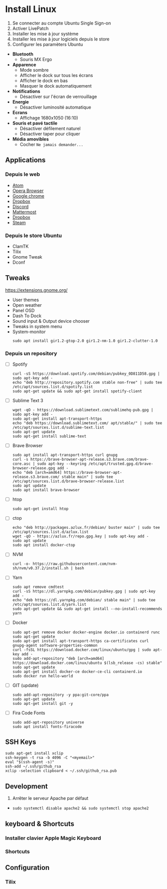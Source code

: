 # Install Linux

1. Se connecter au compte Ubuntu Single Sign-on
1. Activer LivePatch
1. Installer les mise à jour système
1. Installer les mise à jour logiciels depuis le store
1. Configurer les paramèters Ubuntu
  - **Bluetooth**
    - Souris MX Ergo
  - **Apparence**
    - Mode sombre
    - Afficher le dock sur tous les écrans
    - Afficher le dock en bas
    - Masquer le dock automatiquement
  - **Notifications**
    - Désactiver sur l'écran de verrouillage
  - **Energie**
    - Désactiver luminosité automatique
  - **Ecrans**
    - Affichage 1680x1050 (16:10)
  - **Souris et pavé tactile**
    - Désactiver défilement naturel
    - Désactiver taper pour cliquer
  - **Média amovibles**
    - Cocher `Ne jamais demander...`

## Applications

### Depuis le web

- [Atom](https://atom.io/)
- [Opera Browser](https://www.opera.com/fr/download)
- [Google chrome](https://www.google.com/chrome/)
- [Dropbox](https://www.dropbox.com/fr/install-linux) 
- [Discord](https://discord.com/)
- [Mattermost](https://docs.mattermost.com/install/desktop.html?src=dl#linux)
- [Dropbox](https://www.dropbox.com/fr/install-linux)
- [Steam](https://store.steampowered.com/about/)

### Depuis le store Ubuntu

- ClamTK
- Tilix
- Gnome Tweak
- Dconf

## Tweaks

https://extensions.gnome.org/

- User themes
- Open weather
- Panel OSD
- Dash To Dock
- Sound input & Output device chooser
- Tweaks in system menu
- System-monitor
  ```
  sudo apt install gir1.2-gtop-2.0 gir1.2-nm-1.0 gir1.2-clutter-1.0
  ```

### Depuis un repository

- [ ] Spotify
  ```
  curl -sS https://download.spotify.com/debian/pubkey_0D811D58.gpg | sudo apt-key add -
  echo "deb http://repository.spotify.com stable non-free" | sudo tee /etc/apt/sources.list.d/spotify.list
  sudo apt-get update && sudo apt-get install spotify-client
  ``` 

- [ ] Sublime Text 3
  ```
  wget -qO - https://download.sublimetext.com/sublimehq-pub.gpg | sudo apt-key add -
  sudo apt-get install apt-transport-https
  echo "deb https://download.sublimetext.com/ apt/stable/" | sudo tee /etc/apt/sources.list.d/sublime-text.list
  sudo apt-get update
  sudo apt-get install sublime-text
  ```

- [ ] Brave Browser
  ```
  sudo apt install apt-transport-https curl gnupg
  curl -s https://brave-browser-apt-release.s3.brave.com/brave-core.asc | sudo apt-key --keyring /etc/apt/trusted.gpg.d/brave-browser-release.gpg add -
  echo "deb [arch=amd64] https://brave-browser-apt-release.s3.brave.com/ stable main" | sudo tee /etc/apt/sources.list.d/brave-browser-release.list
  sudo apt update
  sudo apt install brave-browser
  ```
  
- [ ] htop
  ```
  sudo apt-get install htop
  ```
  
- [ ] ctop
  ```
  echo "deb http://packages.azlux.fr/debian/ buster main" | sudo tee /etc/apt/sources.list.d/azlux.list
  wget -qO - https://azlux.fr/repo.gpg.key | sudo apt-key add -
  sudo apt update
  sudo apt install docker-ctop
  ```
  
- [ ] NVM
  ```
  curl -o- https://raw.githubusercontent.com/nvm-sh/nvm/v0.37.2/install.sh | bash
  ```

- [ ] Yarn
  ```
  sudo apt remove cmdtest
  curl -sS https://dl.yarnpkg.com/debian/pubkey.gpg | sudo apt-key add -
  echo "deb https://dl.yarnpkg.com/debian/ stable main" | sudo tee /etc/apt/sources.list.d/yarn.list
  sudo apt-get update && sudo apt-get install --no-install-recommends yarn
  ```
  
- [ ] Docker
  ```
  sudo apt-get remove docker docker-engine docker.io containerd runc
  sudo apt-get update
  sudo apt-get install apt-transport-https ca-certificates curl gnupg-agent software-properties-common
  curl -fsSL https://download.docker.com/linux/ubuntu/gpg | sudo apt-key add -
  sudo add-apt-repository "deb [arch=amd64] https://download.docker.com/linux/ubuntu $(lsb_release -cs) stable"
  sudo apt-get update
  sudo apt-get install docker-ce docker-ce-cli containerd.io
  sudo docker run hello-world
  ``` 

- [ ] GIT (update)
  ```
  sudo add-apt-repository -y ppa:git-core/ppa
  sudo apt-get update
  sudo apt-get install git -y
  ```

- [ ] Fira Code Fonts
  ```
  sudo add-apt-repository universe
  sudo apt install fonts-firacode
  ```
  
## SSH Keys

```
sudo apt-get install xclip
ssh-keygen -t rsa -b 4096 -C "<myemail>"
eval "$(ssh-agent -s)"
ssh-add ~/.ssh/github_rsa
xclip -selection clipboard < ~/.ssh/github_rsa.pub
```

## Development
1. Arrêter le serveur Apache par défaut
  - `sudo systemctl disable apache2 && sudo systemctl stop apache2`
  
## keyboard & Shortcuts

### Installer clavier Apple Magic Keyboard

### Shortcuts

## Configuration

### Tilix
